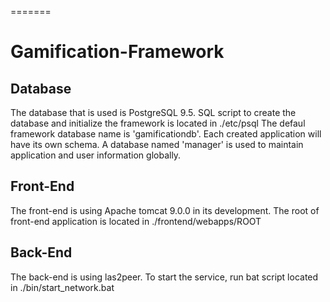 
=======
# Gamification-Framework

## Database
The database that is used is PostgreSQL 9.5. SQL script to create the database and initialize the framework is located in ./etc/psql
The defaul framework database name is 'gamificationdb'. Each created application will have its own schema. A database named 'manager' is used to maintain application and user information globally.
## Front-End
The front-end is using Apache tomcat 9.0.0 in its development. The root of front-end application is located in ./frontend/webapps/ROOT
## Back-End
The back-end is using las2peer. To start the service, run bat script located in ./bin/start_network.bat
